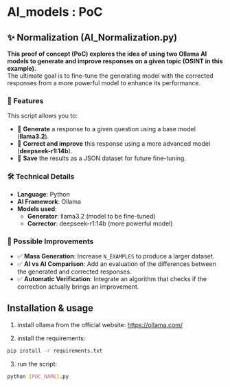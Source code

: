 # AI_models : PoC

## ✨ Normalization (AI_Normalization.py)

**This proof of concept (PoC) explores the idea of using two Ollama AI models to generate and improve responses on a given topic (OSINT in this example).**  
The ultimate goal is to fine-tune the generating model with the corrected responses from a more powerful model to enhance its performance.

### 🎯 Features

This script allows you to:

- 📝 **Generate** a response to a given question using a base model (**llama3.2**).
- 🔄 **Correct and improve** this response using a more advanced model (**deepseek-r1:14b**).
- 💾 **Save** the results as a JSON dataset for future fine-tuning.

### 🛠️ Technical Details

- **Language**: Python
- **AI Framework**: Ollama
- **Models used**:
  - **Generator**: llama3.2 (model to be fine-tuned)
  - **Corrector**: deepseek-r1:14b (more powerful model)

### 🚀 Possible Improvements

- ✅ **Mass Generation**: Increase `N_EXAMPLES` to produce a larger dataset.
- ✅ **AI vs AI Comparison**: Add an evaluation of the differences between the generated and corrected responses.
- ✅ **Automatic Verification**: Integrate an algorithm that checks if the correction actually brings an improvement.

## Installation & usage

1. install ollama from the official website: https://ollama.com/

2. install the requirements:

```bash
pip install -r requirements.txt
```

3. run the script:

```bash
python [POC_NAME].py
```
